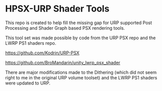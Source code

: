 # HPSX-URP Shader Tools
This repo is created to help fill the missing gap for URP supported Post Processing and Shader Graph based PSX rendering tools.

This tool set was made possible by code from the URP PSX repo and the LWRP PS1 shaders repo.

https://github.com/Kodrin/URP-PSX

https://github.com/BroMandarin/unity_lwrp_psx_shader

There are major modifications made to the Dithering (which did not seem right to me in the original URP volume toolset) and the LWRP PS1 shaders were updated to URP.

